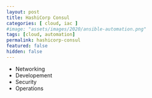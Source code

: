 ```yaml
---
layout: post
title: HashiCorp Consul
categories: [ cloud, iac ]
#image: "assets/images/2020/ansible-automation.png"
tags: [cloud, automation]
permalink: hashicorp-consul
featured: false
hidden: false
---
```


- Networking
- Developement
- Security
- Operations

